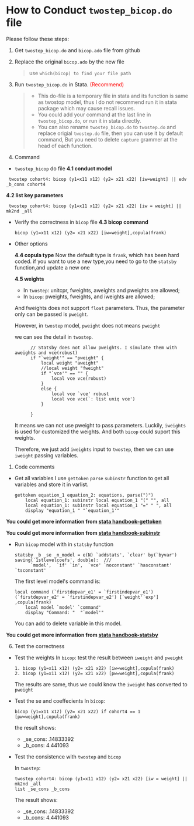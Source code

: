 # How to Conduct `twostep_bicop.do` file

Please follow these steps:

1. Get `twostep_bicop.do` and `bicop.ado` file from github
2. Replace the original `bicop.ado` by the new file
   > use `which(bicop) to find your file path`  
3. Run `twostep_bicop.do` in Stata. <font color='red'> (Recommend) </font>
   > - This do-file is a temporary file in stata and its function is same as twostop model, thus I do not recommend run it in stata package which may cause recall issues.
   > - You could add your command at the last line in `twostep_bicop.do`, or run it in stata directly.
   > - You can also rename `twostep_bicop.do` to `twostep.do` and replace origial `twostep.do` file, then you can use it by default command, But you need to delete `capture` grammer at the head of each function.

4. Command
   
- `twostep_bicop` do file
  **4.1 conduct model**
 ```
  twostep cohort4: bicop (y1=x11 x12) (y2= x21 x22) [iw=weight] || edv _b_cons cohort4
 ```

 **4.2 list key parameters**
 ```
  twostep cohort4: bicop (y1=x11 x12) (y2= x21 x22) [iw = weight] || mk2nd _all
 ```

- Verify the correctness in `bicop` file
  **4.3 bicop command** 
  ```
  bicop (y1=x11 x12) (y2= x21 x22) [iw=weight],copula(frank)
  ```

- Other options
  
  **4.4 copula type**
  Now the default type is `frank`, which has been hard coded.
  if you want to use a new type,you need to go to the `statsby` function,and update a new one
  
  **4.5 weights**
  - In `twostep`: unitcpr, fweights, aweights and pweights are allowed;
  - In `bicop`: pweights, fweights, and iweights are allowed;

  And fweights does not support `float` parameters. Thus, the parameter only can be passed is `pweight`.

  However, in `twostep` model, `pweight` does not means `pweight`

  we can see the detail in `twostep`.
  ```
  		// Statsby does not allow pweights. I simulate them with aweights and vce(robust)
		if "`weight'" == "pweight" {
			local weight "aweight"
			//local weight "fweight"
			if "`vce'" == "" {
				local vce vce(robust)
			}
			else {
				local vce `vce' robust
				local vce vce(`: list uniq vce')
			}
			
		}	
  ```

  It means we can not use pweight to pass parameters. Luckily, `iweights` is used for customized the weights. And both `bicop`  could suport this weights.

  Therefore, we just add `iweights` input to `twostep`, then we can use `iweight` passing variables.

1. Code comments

-  Get all variables
    I use `gettoken` `parse` `subinstr` function to get all variables and store it in varlist.

    ```
    gettoken equation_1 equation_2: equations, parse(")")	
		local equation_1: subinstr local equation_1 "(" "", all
		local equation_1: subinstr local equation_1 "=" " ", all
		display "equation_1 " "`equation_1'"
    ```

**You could get more information from [stata handbook-gettoken](https://www.stata.com/manuals/pgettoken.pdf)**

**You could get more information from [stata handbook-subinstr](https://www.stata.com/manuals/m-5subinstr.pdf)**



- Run `bicop` model with in `statsby` function

    ```
    statsby _b _se _n_model = e(N) `addstats', `clear' by(`byvar') saving(`1stlevelcoefs', double):  ///
		  `model',  `if' `in',  `vce' `noconstant' `hasconstant' `tsconstant'	
    ```

    The first level model's command is:
    ```
    local command (`firstdepvar_e1' = `firstindepvar_e1') (`firstdepvar_e2' = `firstindepvar_e2') [`weight'`exp'] ,copula(frank)
		local model `model' `command'
		display "Command: "  "`model'"
    ```
    You can add to delete variable in this model.

**You could get more information from [stata handbook-statsby](https://www.stata.com/manuals/dstatsby.pdf)**

6. Test the correctness

- Test the weights
  In `bicop`:
  test the result between `iweight` and `pweight`
  ```
  1. bicop (y1=x11 x12) (y2= x21 x22) [iw=weight],copula(frank)
  2. bicop (y1=x11 x12) (y2= x21 x22) [pw=weight],copula(frank)
  ```
  The results are same, thus we could know the `iweight` has converted to `pweight`

- Test the se and coeffecients
  In `bicop`:
  ```
  bicop (y1=x11 x12) (y2= x21 x22) if cohort4 == 1 [pw=weight],copula(frank)
  ```

  the result shows:
  - _se_cons: .14833392
  - _b_cons: 4.441093

- Test the consistence with `twostep` and `bicop`
  
  In `twostep`:
  ```
  twostep cohort4: bicop (y1=x11 x12) (y2= x21 x22) [iw = weight] || mk2nd _all
  list _se_cons _b_cons
  ```

  The result shows:
  - _se_cons: .14833392
  - _b_cons: 4.441093